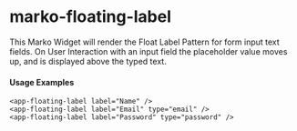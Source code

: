 # marko-floating-label
This Marko Widget will render the Float Label Pattern for form input text fields. On User Interaction with an input field the placeholder value moves up, and is displayed above the typed text.

#### Usage Examples
```
<app-floating-label label="Name" />
<app-floating-label label="Email" type="email" />
<app-floating-label label="Password" type="password" />
```
